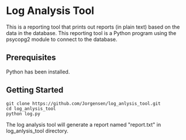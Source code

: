 # Log Analysis Tool
This is a reporting tool that prints out reports (in plain text) based on the data in the database. This reporting tool is a Python program using the psycopg2 module to connect to the database.
## Prerequisites
Python has been installed.
## Getting Started
```
git clone https://github.com/Jorgensen/log_anlysis_tool.git
cd log_anlysis_tool
python log.py
```

The log analysis tool will generate a report named "report.txt" in log_anlysis_tool directory.